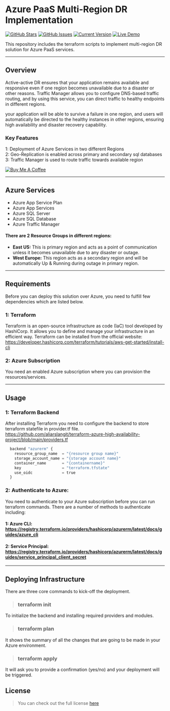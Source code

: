 Azure PaaS Multi-Region DR Implementation
============
[![GitHub Stars](https://img.shields.io/github/stars/IgorAntun/node-chat.svg)](https://github.com/aliarslangit/terraform-azure-high-availability-project/stargazers) [![GitHub Issues](https://img.shields.io/github/issues/IgorAntun/node-chat.svg)](https://github.com/aliarslangit/terraform-azure-high-availability-project/issues) [![Current Version](https://img.shields.io/badge/version-1.0.0-green.svg)](https://github.com/aliarslangit/terraform-azure-high-availability-project) [![Live Demo](https://img.shields.io/badge/demo-online-green.svg)](https://igorantun.com/chat) 

This repository includes the terraform scripts to implement multi-region DR solution for Azure PaaS services.

---
## Overview

Active-active DR ensures that your application remains available and responsive even if one region becomes unavailable due to a disaster or other reasons. Traffic Manager allows you to configure DNS-based traffic routing, and by using this service, you can direct traffic to healthy endpoints in different regions.

your application will be able to survive a failure in one region, and users will automatically be directed to the healthy instances in other regions, ensuring high availability and disaster recovery capability.

### Key Features
1: Deployment of Azure Services in two different Regions <br>
2: Geo-Replication is enabled across primary and secondary sql databases <br>
3: Traffic Manager is used to route traffic towards available region

<a href="https://www.buymeacoffee.com/igorantun" target="_blank"><img src="https://www.buymeacoffee.com/assets/img/custom_images/orange_img.png" alt="Buy Me A Coffee" style="height: auto !important;width: auto !important;" ></a>

---

## Azure Services
- Azure App Service Plan 
- Azure App Services 
- Azure SQL Server
- Azure SQL Database
- Azure Traffic Manager

#### There are 2 Resource Groups in different regions:
- **East US:** This is primary region and acts as a point of communication unless it becomes unavailable due to any disaster or outage.
- **West Europe:** This region acts as a secondary region and will be automatically Up & Running during outage in primary region.
---



## Requirements
Before you can deploy this solution over Azure, you need to fulfill few dependencies which are listed below.
### 1: Terraform
Terraform is an open-source infrastructure as code (IaC) tool developed by HashiCorp. It allows you to define and manage your infrastructure in an efficient way. Terraform can be installed from the official website: https://developer.hashicorp.com/terraform/tutorials/aws-get-started/install-cli

### 2: Azure Subscription
You need an enabled Azure subscription where you can provision the resources/services.

---
## Usage
### 1: Terraform Backend
After installing Terraform you need to configure the backend to store terraform statefile in provider.tf file.
https://github.com/aliarslangit/terraform-azure-high-availability-project/blob/main/providers.tf
```python
  backend "azurerm" {
    resource_group_name  = "{resource group name}"
    storage_account_name = "{storage account name}"
    container_name       = "{containername}"
    key                  = "terraform.tfstate"
    use_oidc             = true
  }
```
### 2: Authenticate to Azure:
You need to authenticate to your Azure subscription before you can run terraform commands. There are a number of methods to authenticate including:
#### 1: Azure CLI: https://registry.terraform.io/providers/hashicorp/azurerm/latest/docs/guides/azure_cli
#### 2: Service Principal: https://registry.terraform.io/providers/hashicorp/azurerm/latest/docs/guides/service_principal_client_secret


---
## Deploying Infrastructure
There are three core commands to kick-off the deployment.
> ### terraform init  <br>
To initialize the backend and installing required providers and modules.

> ### terraform plan  <br>
It shows the summary of all the changes that are going to be made in your Azure environment.
> ### terraform apply
It will ask you to provide a confirmation (yes/no) and your deployment will be triggered.
## License
>You can check out the full license [here](https://github.com/aliarslangit/terraform-azure-high-availability-project/blob/main/license.txt)

